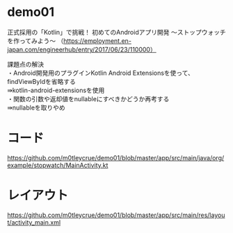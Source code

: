 # demo01
正式採用の「Kotlin」で挑戦！ 初めてのAndroidアプリ開発 〜ストップウォッチを作ってみよう〜 （https://employment.en-japan.com/engineerhub/entry/2017/06/23/110000）

課題点の解決  
・Android開発用のプラグインKotlin Android Extensionsを使って、findViewByIdを省略する  
⇛kotlin-android-extensionsを使用  
・関数の引数や返却値をnullableにすべきかどうか再考する  
⇛nullableを取りやめ  
# コード  
https://github.com/m0tleycrue/demo01/blob/master/app/src/main/java/org/example/stopwatch/MainActivity.kt

# レイアウト
https://github.com/m0tleycrue/demo01/blob/master/app/src/main/res/layout/activity_main.xml
